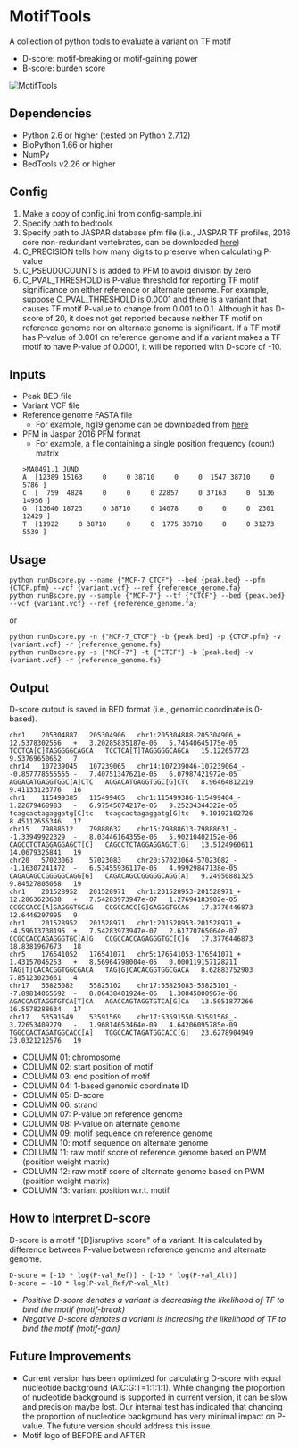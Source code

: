 # MotifTools
A collection of python tools to evaluate a variant on TF motif
* D-score: motif-breaking or motif-gaining power
* B-score: burden score

![MotifTools](https://docs.google.com/a/yale.edu/uc?authuser=1&id=0B1hrcjjDSLuXamFwakx1SHpuc28&export=download)

## Dependencies

* Python 2.6 or higher (tested on Python 2.7.12)
* BioPython 1.66 or higher
* NumPy
* BedTools v2.26 or higher

## Config

1. Make a copy of config.ini from config-sample.ini
2. Specify path to bedtools
3. Specify path to JASPAR database pfm file (i.e., JASPAR TF profiles, 2016 core non-redundant vertebrates, can be downloaded [here](http://jaspar.genereg.net/html/DOWNLOAD/JASPAR_CORE/pfm/nonredundant/pfm_vertebrates.txt))
4. C_PRECISION tells how many digits to preserve when calculating P-value
5. C_PSEUDOCOUNTS is added to PFM to avoid division by zero
6. C_PVAL_THRESHOLD is P-value threshold for reporting TF motif significance on either reference or alternate genome. For example, suppose C_PVAL_THRESHOLD is 0.0001 and there is a variant that causes TF motif P-value to change from 0.001 to 0.1. Although it has D-score of 20, it does not get reported because neither TF motif on reference genome nor on alternate genome is significant. If a TF motif has P-value of 0.001 on reference genome and if a variant makes a TF motif to have P-value of 0.0001, it will be reported with D-score of -10.

## Inputs

* Peak BED file
* Variant VCF file
* Reference genome FASTA file
  * For example, hg19 genome can be downloaded from [here](http://hgdownload.cse.ucsc.edu/goldenPath/hg19/bigZips/)  
* PFM in Jaspar 2016 PFM format
  * For example, a file containing a single position frequency (count) matrix
  ```shell
  >MA0491.1	JUND
  A  [12389 15163     0     0 38710     0     0  1547 38710     0  5786 ]
  C  [  759  4824     0     0     0 22857     0 37163     0  5136 14956 ]
  G  [13640 18723     0 38710     0 14078     0     0     0  2301 12429 ]
  T  [11922     0 38710     0     0  1775 38710     0     0 31273  5539 ]
  ```

## Usage

```shell
python runDscore.py --name {"MCF-7_CTCF"} --bed {peak.bed} --pfm {CTCF.pfm} --vcf {variant.vcf} --ref {reference_genome.fa}
python runBscore.py --sample {"MCF-7"} --tf {"CTCF"} --bed {peak.bed} --vcf {variant.vcf} --ref {reference_genome.fa}
```

or

```shell
python runDscore.py -n {"MCF-7_CTCF"} -b {peak.bed} -p {CTCF.pfm} -v {variant.vcf} -r {reference_genome.fa}
python runBscore.py -s {"MCF-7"} -t {"CTCF"} -b {peak.bed} -v {variant.vcf} -r {reference_genome.fa}
```

## Output

D-score output is saved in BED format (i.e., genomic coordinate is 0-based).

```
chr1	205304887	205304906	chr1:205304888-205304906_+	12.5378302556	+	3.20285835187e-06	5.74540645175e-05	TCCTCA[C]TAGGGGGCAGCA	TCCTCA[T]TAGGGGGCAGCA	15.122657723	9.53769650652	7
chr14	107239045	107239065	chr14:107239046-107239064_-	-0.857778555555	-	7.40751347621e-05	6.07987421972e-05	AGGACATGAGGTGGC[A]CTC	AGGACATGAGGTGGC[G]CTC	8.96464812219	9.41133123776	16
chr1	115499385	115499405	chr1:115499386-115499404_-	1.22679468983	-	6.97545074217e-05	9.25234344322e-05	tcagcactagaggatg[C]tc	tcagcactagaggatg[G]tc	9.10192102726	8.45112655346	17
chr15	79888612	79888632	chr15:79888613-79888631_-	-1.33949922329	-	8.03446164355e-06	5.90210402152e-06	CAGCCTCTAGGAGGAGCT[C]	CAGCCTCTAGGAGGAGCT[G]	13.5124960611	14.0679325841	19
chr20	57023063	57023083	chr20:57023064-57023082_-	-1.16307241472	-	6.53455936117e-05	4.99929847138e-05	CAGACAGCCGGGGGCAGG[G]	CAGACAGCCGGGGGCAGG[A]	9.24950881325	9.84527805058	19
chr1	201528952	201528971	chr1:201528953-201528971_+	12.2863623638	+	7.54283973947e-07	1.27694183902e-05	CCGCCACC[A]GAGGGTGCAG	CCGCCACC[G]GAGGGTGCAG	17.3776446873	12.6446297995	9
chr1	201528952	201528971	chr1:201528953-201528971_+	-4.59613738195	+	7.54283973947e-07	2.61770765064e-07	CCGCCACCAGAGGGTGC[A]G	CCGCCACCAGAGGGTGC[C]G	17.3776446873	18.8381967673	18
chr5	176541052	176541071	chr5:176541053-176541071_+	1.43157045253	+	8.56964798004e-05	0.000119157128211	TAG[T]CACACGGTGGCGACA	TAG[G]CACACGGTGGCGACA	8.62883752903	7.85123023661	4
chr17	55825082	55825102	chr17:55825083-55825101_-	-7.89814065592	-	8.06438401924e-06	1.30845000967e-06	AGACCAGTAGGTGTCA[T]CA	AGACCAGTAGGTGTCA[G]CA	13.5051877266	16.5578288634	17
chr17	53591549	53591569	chr17:53591550-53591568_-	3.72653409279	-	1.96814653464e-09	4.64206095785e-09	TGGCCACTAGATGGCACC[A]	TGGCCACTAGATGGCACC[G]	23.6278904949	23.0321212576	19
```

* COLUMN 01: chromosome
* COLUMN 02: start position of motif
* COLUMN 03: end position of motif
* COLUMN 04: 1-based genomic coordinate ID
* COLUMN 05: D-score
* COLUMN 06: strand
* COLUMN 07: P-value on reference genome
* COLUMN 08: P-value on alternate genome
* COLUMN 09: motif sequence on reference genome
* COLUMN 10: motif sequence on alternate genome
* COLUMN 11: raw motif score of reference genome based on PWM (position weight matrix)
* COLUMN 12: raw motif score of alternate genome based on PWM (position weight matrix)
* COLUMN 13: variant position w.r.t. motif

## How to interpret D-score

D-score is a motif "[D]isruptive score" of a variant. It is calculated by difference between P-value between reference genome and alternate genome.

```
D-score = [-10 * log(P-val_Ref)] - [-10 * log(P-val_Alt)]
D-score = -10 * log(P-val_Ref/P-val_Alt)
```

* *Positive D-score denotes a variant is decreasing the likelihood of TF to bind the motif (motif-break)*
* *Negative D-score denotes a variant is increasing the likelihood of TF to bind the motif (motif-gain)*


## Future Improvements

* Current version has been optimized for calculating D-score with equal nucleotide background (A:C:G:T=1:1:1:1). While changing the proportion of nucleotide background is supported in current version, it can be slow and precision maybe lost. Our internal test has indicated that changing the proportion of nucleotide background has very minimal impact on P-value. The future version should address this issue.
* Motif logo of BEFORE and AFTER
